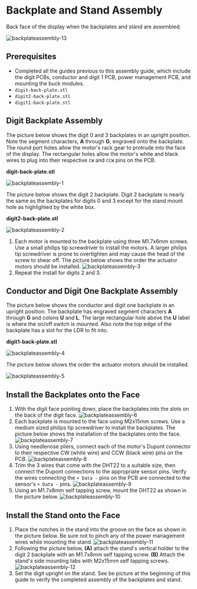 # Backplate and Stand Assembly

Back face of the display when the backplates and stand are assembled.

![backplateassembly-13](../img/backplateassembly/backplateassembly-13.webp)

## Prerequisites

- Completed all the guides previous to this assembly guide, which include the digit PCBs, conductor and digit 1 PCB, power management PCB, and mounting the buck modules.
- `digit-back-plate.stl`
- `digit2-back-plate.stl`
- `digit1-back-plate.stl`

## Digit Backplate Assembly

The picture below shows the digit 0 and 3 backplates in an upright position. Note the segment characters, **A** through **G**, engraved onto the backplate. The round port holes allow the motor's rack gear to protrude into the face of the display. The rectangular holes allow the motor's white and black wires to plug into their respective `CW` and `CCW` pins on the PCB.

**digit-back-plate.stl**

![backplateassembly-1](../img/backplateassembly/backplateassembly-1.webp)

The picture below shows the digit 2 backplate. Digit 2 backplate is nearly the same as the backplates for digits 0 and 3 except for the stand mount hole as highlighted by the white box.

**digit2-back-plate.stl**

![backplateassembly-2](../img/backplateassembly/backplateassembly-2.webp)

1. Each motor is mounted to the backplate using three M1.7x6mm screws. Use a small philips tip screwdriver to install the motors. A larger philips tip screwdriver is prone to overtighten and may cause the head of the screw to shear off. The picture below shows the order the actuator motors should be installed.
![backplateassembly-3](../img/backplateassembly/backplateassembly-3.webp)
1. Repeat the install for digits 2 and 3.

## Conductor and Digit One Backplate Assembly

The picture below shows the conductor and digit one backplate in an upright position. The backplate has engraved segment characters **A** through **G** and colons **U** and **L**. The large rectangular hole above the **U** label is where the on/off switch is mounted. Also note the top edge of the backplate has a slot for the LDR to fit into.

**digit1-back-plate.stl**

![backplateassembly-4](../img/backplateassembly/backplateassembly-4.webp)

The picture below shows the order the actuator motors should be installed.

![backplateassembly-5](../img/backplateassembly/backplateassembly-5.webp)

## Install the Backplates onto the Face

1. With the digit face pointing down, place the backplates into the slots on the back of the digit face.
![backplateassembly-6](../img/backplateassembly/backplateassembly-6.webp)
1. Each backplate is mounted to the face using M2x15mm screws. Use a medium sized philips tip screwdriver to install the backplates. The picture below shows the installation of the backplates onto the face.
![backplateassembly-7](../img/backplateassembly/backplateassembly-7.webp)
1. Using needlenose pliers, connect each of the motor's Dupont connector to their respective CW (white wire) and CCW (black wire) pins on the PCB.
![backplateassembly-8](../img/backplateassembly/backplateassembly-8.webp)
1. Trim the 3 wires that come with the DHT22 to a suitable size, then connect the Dupont connections to the appropriate sensor pins. Verify the wires connecting the `+ Data -` pins on the PCB are connected to the sensor's `+ Data -` pins.
![backplateassembly-9](../img/backplateassembly/backplateassembly-9.webp)
1. Using an M1.7x8mm self tapping screw, mount the DHT22 as shown in the picture below.
![backplateassembly-10](../img/backplateassembly/backplateassembly-10.webp)

## Install the Stand onto the Face

1. Place the notches in the stand into the groove on the face as shown in the picture below. Be sure not to pinch any of the power management wires while mounting the stand.
![backplateassembly-11](../img/backplateassembly/backplateassembly-11.webp)
1. Following the picture below, **(A)** attach the stand's vertical holder to the digit 2 backplate with an M1.7x8mm self tapping screw. **(B)** Attach the stand's side mounting tabs with M2x15mm self tapping screws.
![backplateassembly-12](../img/backplateassembly/backplateassembly-12.webp)
1. Set the digit upright on the stand. See be picture at the beginning of this guide to verify the completed assembly of the backplates and stand.
